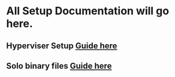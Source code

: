 # All Setup Documentation will go here.

## Hyperviser Setup [Guide here](./hyperviser/README.md)

## Solo binary files [Guide here](BININSTALL.md)